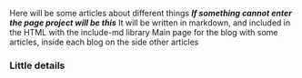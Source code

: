 Here will be some articles about different things
**_If something cannot enter the page project will be this_**
It will be written in markdown, and included in the HTML with the include-md library
Main page for the blog with some articles, inside each blog on the side other articles

### Little details
